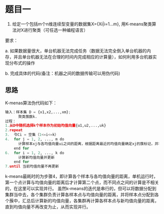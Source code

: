 题目一
===
1. 给定一个包括m个n维连续型变量的数据集X={Xi|i=1...m}, 用K-means聚类算法对X进行聚类（可任选一种编程语言）

要求：

a. 如果数据量很大，单台机器无法完成任务（数据无法完全倒入单台机器的内存，并且单台机器无法在合理的时间内完成相应的计算量），如何利用多台机器实现分布式的操作

b. 完成具体的代码(备注：机器之间的数据传输可以用伪代码)

思路
---
K-menas算法伪代码如下：
```python
输入：样本集 D = {x1,x2,...,xm};
      聚类蔟数k.
过程：
1.从D中随机选择k个样本作为初始均值向量{u1,u2,...,uk}
2.repeat
3.  令Ci = 空集（1<=i<=k）
4.  for j = 1, 2, ..., m do
      计算样本xj与各均值向量ui之间的距离，根据距离最近的均值向量确定xj的蔟标记，并将样本xj划入相应的蔟
    end for
6.  for i = 1, 2, ..., k do
      计算新均值向量并更新
    end for
7.until 当前均值向量不再更新
```

k-means最耗时的为步骤4，即计算各个样本与各均值向量的距离，单机运行时，第一个点计算与均值向量的距离后才计算第二个点，而不同点之间的计算是不相关的，在这里可以实现并行。
虽然k-means的迭代是串行的，但可以将数据分配到集群当中去，各个集群负责计算各样本点与均值向量的距离，并将样本点分配到各个蔟中，汇总后计算新的均值向量，各集群再计算各样本点与新均值向量的距离，直到均值向量不再改变为止，从而实现并行。
